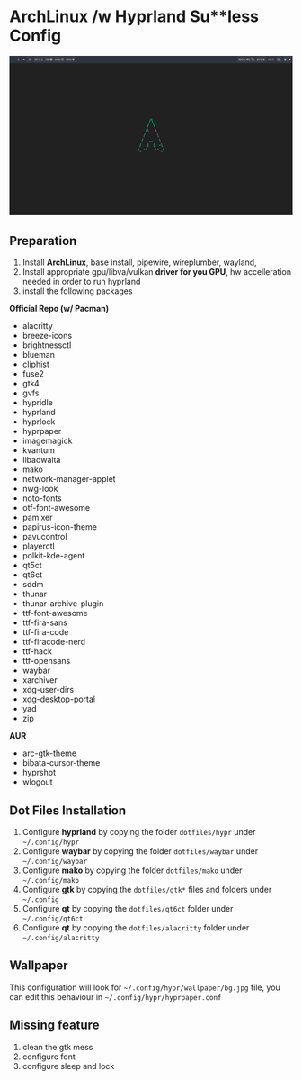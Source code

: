 
# ArchLinux /w Hyprland Su**less Config


![Logo](./images/main.png)

## Preparation

1. Install **ArchLinux**, base install, pipewire, wireplumber, wayland, 
2. Install appropriate gpu/libva/vulkan **driver for you GPU**, hw accelleration needed in order to run hyprland
3. install the following packages

**Official Repo (w/ Pacman)**
- alacritty
- breeze-icons
- brightnessctl
- blueman
- cliphist
- fuse2
- gtk4
- gvfs
- hypridle
- hyprland
- hyprlock
- hyprpaper
- imagemagick
- kvantum
- libadwaita
- mako
- network-manager-applet
- nwg-look
- noto-fonts
- otf-font-awesome
- pamixer
- papirus-icon-theme
- pavucontrol
- playerctl
- polkit-kde-agent
- qt5ct
- qt6ct
- sddm
- thunar
- thunar-archive-plugin
- ttf-font-awesome
- ttf-fira-sans 
- ttf-fira-code 
- ttf-firacode-nerd
- ttf-hack
- ttf-opensans
- waybar
- xarchiver
- xdg-user-dirs
- xdg-desktop-portal
- yad
- zip

**AUR**
- arc-gtk-theme
- bibata-cursor-theme
- hyprshot
- wlogout


## Dot Files Installation

1. Configure **hyprland** by copying the folder ``dotfiles/hypr`` under ``~/.config/hypr``
2. Configure **waybar** by copying the folder ``dotfiles/waybar`` under ``~/.config/waybar``
3. Configure **mako** by copying the folder ``dotfiles/mako`` under ``~/.config/mako``
4. Configure **gtk** by copying the ``dotfiles/gtk*`` files and folders under ``~/.config``
5. Configure **qt** by copying the ``dotfiles/qt6ct`` folder under ``~/.config/qt6ct``
6. Configure **qt** by copying the ``dotfiles/alacritty`` folder under ``~/.config/alacritty``

## Wallpaper

This configuration will look for ``~/.config/hypr/wallpaper/bg.jpg`` file, you can edit this behaviour in ``~/.config/hypr/hyprpaper.conf``


## Missing feature
1. clean the gtk mess
2. configure font
3. configure sleep and lock